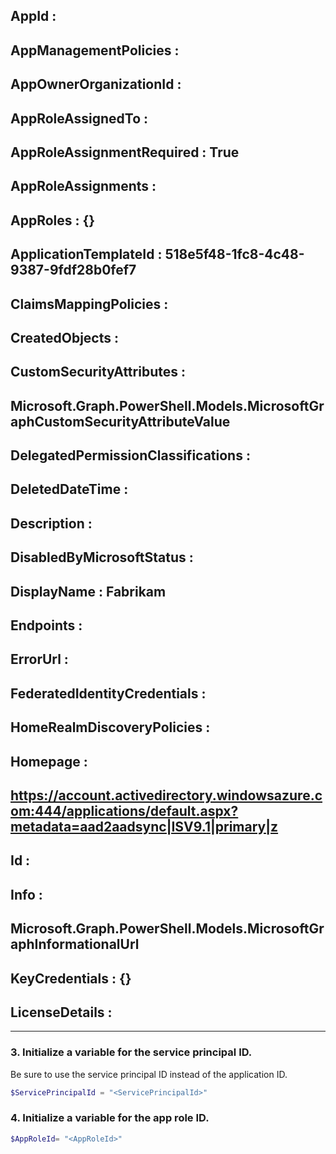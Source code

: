 ## AppId              : <AppId>
## AppManagementPolicies : 
## AppOwnerOrganizationId : <AppOwnerOrganizationId>
## AppRoleAssignedTo : 
## AppRoleAssignmentRequired : True
## AppRoleAssignments : 
## AppRoles : {<AppRoleId>}
## ApplicationTemplateId : 518e5f48-1fc8-4c48-9387-9fdf28b0fef7
## ClaimsMappingPolicies : 
## CreatedObjects : 
## CustomSecurityAttributes :
## Microsoft.Graph.PowerShell.Models.MicrosoftGraphCustomSecurityAttributeValue 
## DelegatedPermissionClassifications :
## DeletedDateTime : 
## Description : 
## DisabledByMicrosoftStatus :
## DisplayName : Fabrikam
## Endpoints : 
## ErrorUrl : 
## FederatedIdentityCredentials : 
## HomeRealmDiscoveryPolicies : 
## Homepage :
## https://account.activedirectory.windowsazure.com:444/applications/default.aspx?metadata=aad2aadsync|ISV9.1|primary|z
## Id : <ServicePrincipalId>
## Info :
## Microsoft.Graph.PowerShell.Models.MicrosoftGraphInformationalUrl 
## KeyCredentials : {}
## LicenseDetails :

---

### 3. Initialize a variable for the service principal ID.
Be sure to use the service principal ID instead of the application ID.

```PowerShell
$ServicePrincipalId = "<ServicePrincipalId>"
```

### 4. Initialize a variable for the app role ID.

```PowerShell
$AppRoleId= "<AppRoleId>"
```